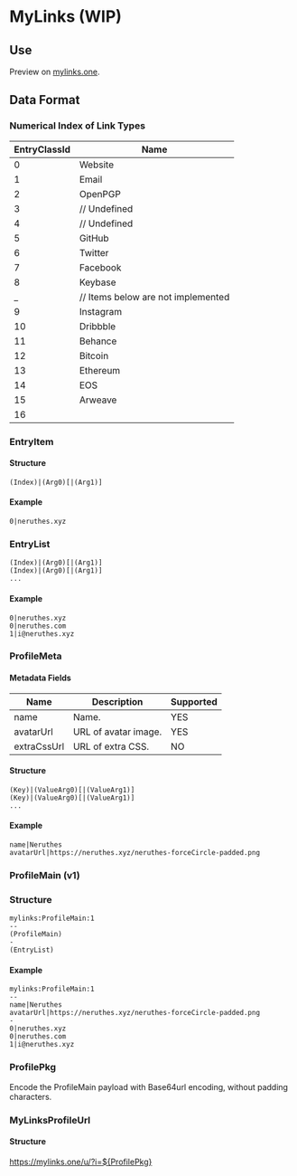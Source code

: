 # MyLinks (WIP)

## Use

Preview on [mylinks.one](https://mylinks.one/u/?i=bXlsaW5rczpQcm9maWxlTWFpbjoxCi0tCm5hbWV8TmVydXRoZXMKYXZhdGFyVXJsfGh0dHBzOi8vbmVydXRoZXMueHl6L25lcnV0aGVzLWZvcmNlQ2lyY2xlLXVucGFkZGVkLnBuZwotCjB8bmVydXRoZXMueHl6CjF8aUBuZXJ1dGhlcy54eXoKMnxBRkIzMzczRjUyMDBERjM4CjV8bmVydXRoZXMKNnxuZXJ1dGhlcwo4fG5lcnV0aGVz).

## Data Format

### Numerical Index of Link Types

EntryClassId    | Name          
--------------- | -------------
0               | Website
1               | Email
2               | OpenPGP
3               | // Undefined
4               | // Undefined
5               | GitHub
6               | Twitter
7               | Facebook
8               | Keybase
_               | // Items below are not implemented
9               | Instagram
10              | Dribbble
11              | Behance
12              | Bitcoin
13              | Ethereum
14              | EOS
15              | Arweave
16              |

### EntryItem

#### Structure

```
(Index)|(Arg0)[|(Arg1)]
```

#### Example

```
0|neruthes.xyz
```

### EntryList

```
(Index)|(Arg0)[|(Arg1)]
(Index)|(Arg0)[|(Arg1)]
...
```

#### Example

```
0|neruthes.xyz
0|neruthes.com
1|i@neruthes.xyz
```

### ProfileMeta

#### Metadata Fields

Name            | Description               | Supported
--------------- | ------------------------- | ---------
name            | Name.                     | YES
avatarUrl       | URL of avatar image.      | YES
extraCssUrl     | URL of extra CSS.         | NO

#### Structure

```
(Key)|(ValueArg0)[|(ValueArg1)]
(Key)|(ValueArg0)[|(ValueArg1)]
...
```

#### Example

```
name|Neruthes
avatarUrl|https://neruthes.xyz/neruthes-forceCircle-padded.png
```

### ProfileMain (v1)

### Structure

```
mylinks:ProfileMain:1
--
(ProfileMain)
-
(EntryList)
```

#### Example

```
mylinks:ProfileMain:1
--
name|Neruthes
avatarUrl|https://neruthes.xyz/neruthes-forceCircle-padded.png
-
0|neruthes.xyz
0|neruthes.com
1|i@neruthes.xyz
```

### ProfilePkg

Encode the ProfileMain payload with Base64url encoding, without padding characters.

### MyLinksProfileUrl

#### Structure

https://mylinks.one/u/?i=${ProfilePkg}
